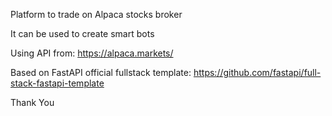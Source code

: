Platform to trade on Alpaca stocks broker

It can be used to create smart bots

Using API from: https://alpaca.markets/

Based on FastAPI official fullstack template: https://github.com/fastapi/full-stack-fastapi-template

Thank You

